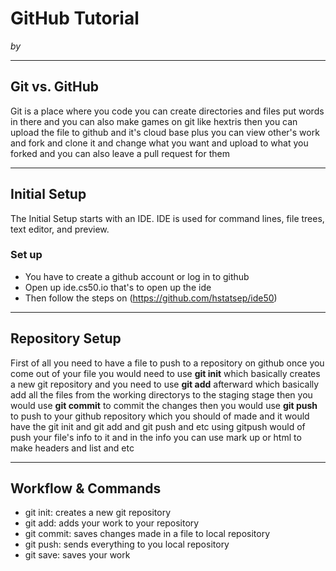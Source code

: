 # GitHub Tutorial

_by <Willie Zou>_

---
## Git vs. GitHub
Git is a place where you code you can create directories and files put words in there and you can also make games on git like hextris then you can upload the file to github and it's cloud base plus you can view other's work and fork and clone it and change what you want and upload to what you forked and you can also leave a pull request for them


---
## Initial Setup
The Initial Setup starts with an IDE. IDE is used for command lines, file trees, text editor, and preview.
### Set up
* You have to create a github account or log in to github
* Open up ide.cs50.io that's to open up the ide
* Then follow the steps on (https://github.com/hstatsep/ide50)

---
## Repository Setup
First of all you need to have a file to push to a repository on github once you come out of your file you would need to use **git init** which basically creates a new git repository and you need to use **git add** afterward which basically add all the files from the working directorys to the staging stage then you would use **git commit** to commit the changes then you would use **git push** to push to your github repository which you should of made and it would have the git init and git add and git push and etc using gitpush would of push your file's info to it and in the info you can use mark up or html to make headers and list and etc


---
## Workflow & Commands
* git init: creates a new git repository
* git add: adds your work to your repository
* git commit: saves changes made in a file to local repository
* git push: sends everything to you local repository
* git save: saves your work


